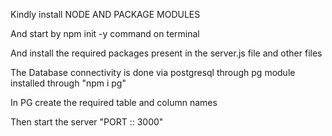Kindly install NODE AND PACKAGE MODULES

And start by npm init -y command on terminal

And install the required packages present in the server.js file and other files

The Database connectivity is done via postgresql through pg module installed through "npm i pg"

In PG create the required table and column names

Then start the server "PORT :: 3000"

